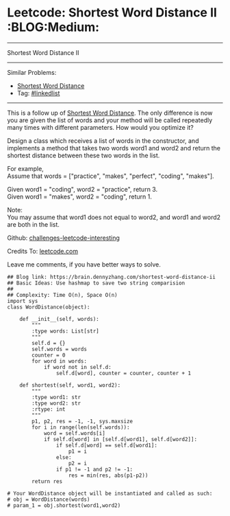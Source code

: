 # Leetcode: Shortest Word Distance II     :BLOG:Medium:


---

Shortest Word Distance II  

---

Similar Problems:  
-   [Shortest Word Distance](https://brain.dennyzhang.com/shortest-word-distance)
-   Tag: [#linkedlist](https://brain.dennyzhang.com/tag/linkedlist)

---

This is a follow up of [Shortest Word Distance](https://brain.dennyzhang.com/shortest-word-distance). The only difference is now you are given the list of words and your method will be called repeatedly many times with different parameters. How would you optimize it?  

Design a class which receives a list of words in the constructor, and implements a method that takes two words word1 and word2 and return the shortest distance between these two words in the list.  

For example,  
Assume that words = ["practice", "makes", "perfect", "coding", "makes"].  

Given word1 = "coding", word2 = "practice", return 3.  
Given word1 = "makes", word2 = "coding", return 1.  

Note:  
You may assume that word1 does not equal to word2, and word1 and word2 are both in the list.  

Github: [challenges-leetcode-interesting](https://github.com/DennyZhang/challenges-leetcode-interesting/tree/master/shortest-word-distance-ii)  

Credits To: [leetcode.com](https://leetcode.com/problems/shortest-word-distance-ii/description/)  

Leave me comments, if you have better ways to solve.  

    ## Blog link: https://brain.dennyzhang.com/shortest-word-distance-ii
    ## Basic Ideas: Use hashmap to save two string comparision
    ##
    ## Complexity: Time O(n), Space O(n)
    import sys
    class WordDistance(object):
    
        def __init__(self, words):
            """
            :type words: List[str]
            """
            self.d = {}
            self.words = words
            counter = 0
            for word in words:
                if word not in self.d:
                    self.d[word], counter = counter, counter + 1
    
        def shortest(self, word1, word2):
            """
            :type word1: str
            :type word2: str
            :rtype: int
            """
            p1, p2, res = -1, -1, sys.maxsize
            for i in range(len(self.words)):
                word = self.words[i]
                if self.d[word] in [self.d[word1], self.d[word2]]:
                    if self.d[word] == self.d[word1]:
                        p1 = i
                    else:
                        p2 = i
                    if p1 != -1 and p2 != -1:
                        res = min(res, abs(p1-p2))
            return res
    
    # Your WordDistance object will be instantiated and called as such:
    # obj = WordDistance(words)
    # param_1 = obj.shortest(word1,word2)